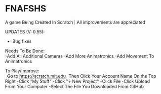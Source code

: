 # FNAFSHS
A game Being Created In Scratch | All improvements are appreciated

UPDATES (V: 0.55):  
- Bug fixes

Needs To Be Done:  
-Add All Additional Cameras
-Add More Animatronics
-Add Movement To Animatronics

To Play/Improve:  
-Go to https://scratch.mit.edu
-Then Click Your Account Name On the Top Right
-Click "My Stuff"
-Click "+ New Project"
-Click File
-Click Upload From Your Computer
-Select The File You Downloaded From GitHub


